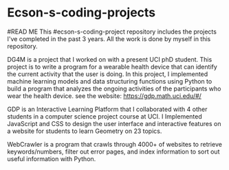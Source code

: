 # Ecson-s-coding-projects
#READ ME
This #ecson-s-coding-project repository includes the projects I've completed in the past 3 years. All the work is done by myself in this repository. 

DG4M is a project that I worked on with a present UCI phD student. This project is to write a program for a wearable health device that can identify the current activity that the user is doing. In this project, I implemented machine learning models and data structuring functions using Python to build a program that analyzes the ongoing activities of the participants who wear the health device. see the website: https://gdp.math.uci.edu/#/

GDP is an Interactive Learning Platform that I collaborated with 4 other students in a computer science project course at UCI. I Implemented JavaScript and CSS to design the user interface and interactive features on a website for students to learn Geometry on 23 topics.

WebCrawler is a program that crawls through 4000+ of websites to retrieve keywords/numbers, filter out error pages, and index information to sort out useful information with Python.

